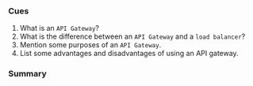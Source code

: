 ### Cues

1. What is an `API Gateway`?
2. What is the difference between an `API Gateway` and a `load balancer`?
3. Mention some purposes of an `API Gateway`.
4. List some advantages and disadvantages of using an API gateway.


### Summary
